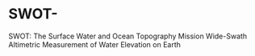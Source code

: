# SWOT-
SWOT: The Surface Water and Ocean  Topography Mission  Wide-Swath Altimetric Measurement of Water  Elevation on Earth
